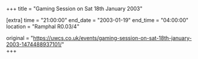 +++
title = "Gaming Session on Sat 18th January 2003"

[extra]
time = "21:00:00"
end_date = "2003-01-19"
end_time = "04:00:00"
location = "Ramphal R0.03/4"

original = "https://uwcs.co.uk/events/gaming-session-on-sat-18th-january-2003-1474488937101/"    
+++



